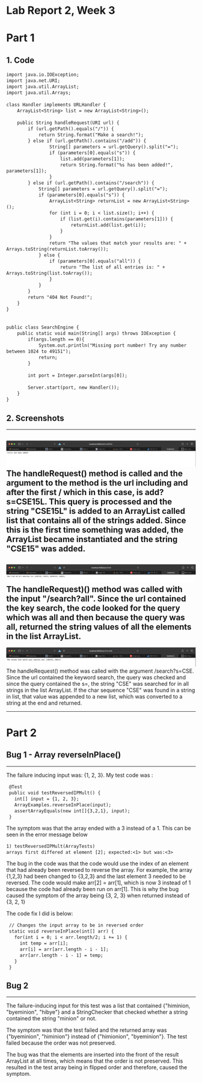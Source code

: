 # Lab Report 2, Week 3
# Part 1
## 1. Code
```
import java.io.IOException;
import java.net.URI;
import java.util.ArrayList;
import java.util.Arrays;

class Handler implements URLHandler {
    ArrayList<String> list = new ArrayList<String>();

    public String handleRequest(URI url) {
        if (url.getPath().equals("/")) {
            return String.format("Make a search!");
        } else if (url.getPath().contains("/add")) {
                String[] parameters = url.getQuery().split("=");
                if (parameters[0].equals("s")) {
                    list.add(parameters[1]);
                    return String.format("%s has been added!", parameters[1]);
                }
        } else if (url.getPath().contains("/search")) {
            String[] parameters = url.getQuery().split("=");
            if (parameters[0].equals("s")) {
                ArrayList<String> returnList = new ArrayList<String>();
                for (int i = 0; i < list.size(); i++) {
                    if (list.get(i).contains(parameters[1])) {
                        returnList.add(list.get(i));
                    }
                }
                return "The values that match your results are: " + Arrays.toString(returnList.toArray());
            } else {
                if (parameters[0].equals("all")) {
                    return "The list of all entries is: " + Arrays.toString(list.toArray());
                }
            }
        }
        return "404 Not Found!";
    }
}


public class SearchEngine {
    public static void main(String[] args) throws IOException {
        if(args.length == 0){
            System.out.println("Missing port number! Try any number between 1024 to 49151");
            return;
        }

        int port = Integer.parseInt(args[0]);

        Server.start(port, new Handler());
    }
}
```
## 2. Screenshots
---
![add](server_add.png)
The handleRequest() method is called and the argument to the method is the url including and after the first / which in this case, is add?s=CSE15L. This query is processed and the string "CSE15L" is added to an ArrayList<String> called list that contains all of the strings added. Since this is the first time something was added, the ArrayList became instantiated and the string "CSE15" was added.
---
![all](server_all.png)
The handleRequest)() method was called with the input "/search?all". Since the url contained the key search, the code looked for the query which was all and then because the query was all, returned the string values of all the elements in the list ArrayList. 
---
![search](server_search.png)
The handleRequest() method was called with the argument /search?s=CSE. Since the url contained the keyword search, the query was checked and since the query contained the s=, the string "CSE" was searched for in all strings in the list ArrayList. If the char sequence "CSE" was found in a string in list, that value was appended to a new list, which was converted to a string at the end and returned. 

---
# Part 2

## Bug 1 - Array reverseInPlace()
---
The failure inducing input was: {1, 2, 3}. 
My test code was : 
```
 @Test
 public void testReversedIPMult() {
   int[] input = {1, 2, 3};
   ArrayExamples.reverseInPlace(input);
   assertArrayEquals(new int[]{3,2,1}, input);
 }
 ```

The symptom was that the array ended with a 3 instead of a 1. This can be seen in the error message below
```
1) testReversedIPMult(ArrayTests)
arrays first differed at element [2]; expected:<1> but was:<3>
```

The bug in the code was that the code would use the index of an element that had already been reversed to reverse the array. For example, the array {1,2,3} had been changed to {3,2,3} and the last element 3 needed to be reversed. The code would make arr[2] = arr[1], which is now 3 instead of 1 because the code had already been run on arr[1]. This is why the bug caused the symptom of the array being {3, 2, 3} when returned instead of {3, 2, 1}

The code fix I did is below:
```
 // Changes the input array to be in reversed order
 static void reverseInPlace(int[] arr) {
   for(int i = 0; i < arr.length/2; i += 1) {
     int temp = arr[i];
     arr[i] = arr[arr.length - i - 1];
     arr[arr.length - i - 1] = temp;
   }
 }
  ```

## Bug 2
---

The failure-inducing input for this test was a list that contained {"himinion, "byeminion", "hibye"} and a StringChecker that checked whether a string contained the string "minion" or not. 

The symptom was that the test failed and the returned array was {"byeminion", "himinion"} instead of {"himionion", "byeminion"}. The test failed because the order was not preserved.

The bug was that the elements are inserted into the front of the result ArrayList at all times, which means that the order is not preserved. This resulted in the test array being in flipped order and therefore, caused the symptom.